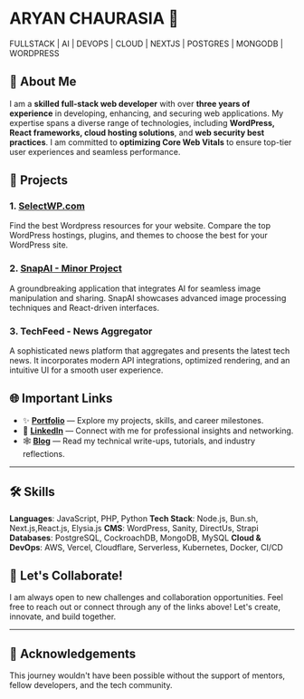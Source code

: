 # ARYAN CHAURASIA 👾
FULLSTACK | AI | DEVOPS | CLOUD | NEXTJS | POSTGRES | MONGODB | WORDPRESS

## 🚀 About Me

I am a **skilled full-stack web developer** with over **three years of experience** in developing, enhancing, and securing web applications. My expertise spans a diverse range of technologies, including **WordPress, React frameworks, cloud hosting solutions**, and **web security best practices**. I am committed to **optimizing Core Web Vitals** to ensure top-tier user experiences and seamless performance.

## 💼 Projects

### 1. [SelectWP.com](https://selectwp.com/)
Find the best Wordpress resources for your website. Compare the top WordPress hostings, plugins, and themes to choose the best for your WordPress site.

### 2. [SnapAI - Minor Project](https://github.com/kulterryan/snapai)
A groundbreaking application that integrates AI for seamless image manipulation and sharing. SnapAI showcases advanced image processing techniques and React-driven interfaces.

### 3. **TechFeed - News Aggregator**
A sophisticated news platform that aggregates and presents the latest tech news. It incorporates modern API integrations, optimized rendering, and an intuitive UI for a smooth user experience.

## 🌐 Important Links

- ✨ **[Portfolio](https://aryn.tech)** — Explore my projects, skills, and career milestones.
- 🤖 **[LinkedIn](https://linkedin.com/in/thehungrybird/)** — Connect with me for professional insights and networking.
- 🕸️ **[Blog](https://code.aryn.tech/)** — Read my technical write-ups, tutorials, and industry reflections.

---

## 🛠️ Skills

**Languages**: JavaScript, PHP, Python
**Tech Stack**: Node.js, Bun.sh, Next.js,React.js, Elysia.js
**CMS**: WordPress, Sanity, DirectUs, Strapi
**Databases**: PostgreSQL, CockroachDB, MongoDB, MySQL
**Cloud & DevOps**: AWS, Vercel, Cloudflare, Serverless, Kubernetes, Docker, CI/CD

## 🤝 Let's Collaborate!

I am always open to new challenges and collaboration opportunities. Feel free to reach out or connect through any of the links above! Let's create, innovate, and build together.

---

## 📢 Acknowledgements

This journey wouldn't have been possible without the support of mentors, fellow developers, and the tech community.
